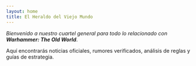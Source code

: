 ```yaml
---
layout: home
title: El Heraldo del Viejo Mundo
---
```


*Bienvenido a nuestro cuartel general para todo lo relacionado con **Warhammer: The Old World***.

Aquí encontrarás noticias oficiales, rumores verificados, análisis de reglas y guías de estrategia.  
